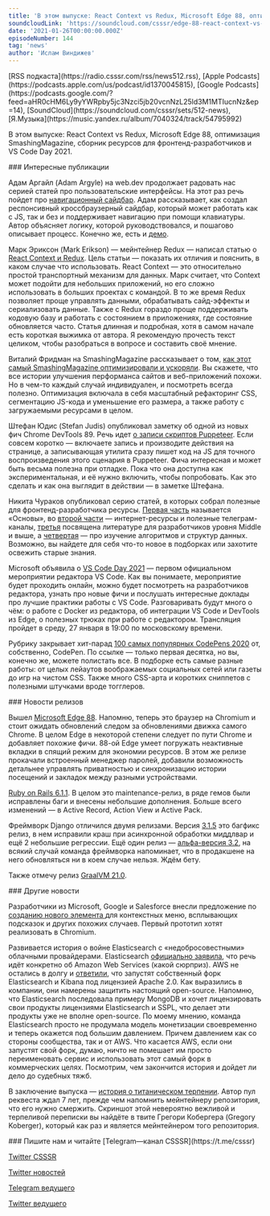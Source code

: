 ```yaml
---
title: 'В этом выпуске: React Context vs Redux, Microsoft Edge 88, оптимизация SmashingMagazine, сборник ресурсов для фронтенд-разработчиков и VS Code Day 2021.'
soundcloudLink: 'https://soundcloud.com/csssr/edge-88-react-context-vs-redux-frontend-resursy-zapis-skriptov-puppeteer-vs-code-day-2021'
date: '2021-01-26T00:00:00.000Z'
episodeNumber: 144
tag: 'news'
author: 'Ислам Виндижев'
---
```


<Note>
  [RSS подкаста](https://radio.csssr.com/rss/news512.rss), [Apple Podcasts](https://podcasts.apple.com/us/podcast/id1370045815), [Google Podcasts](https://podcasts.google.com/?feed=aHR0cHM6Ly9yYWRpby5jc3Nzci5jb20vcnNzL25ld3M1MTIucnNz&ep=14), [SoundCloud](https://soundcloud.com/csssr/sets/512-news), [Я.Музыка](https://music.yandex.ru/album/7040324/track/54795992)
</Note>

В этом выпуске: React Context vs Redux, Microsoft Edge 88, оптимизация SmashingMagazine, сборник ресурсов для фронтенд-разработчиков и VS Code Day 2021.

<ParagraphWithImage imageName="manWithLaptop" imageSide="right">
  ### Интересные публикации

Адам Аргайл (Adam Argyle) на web.dev продолжает радовать нас серией статей про пользовательские интерфейсы. На этот раз речь пойдет про [навигационный сайдбар](https://web.dev/building-a-sidenav-component/). Адам рассказывает, как создал респонсивный кроссбраузерный сайдбар, который может работать как с JS, так и без и поддерживает навигацию при помощи клавиатуры. Автор объясняет логику, которой руководствовался, и пошагово описывает процесс. Конечно же, есть и [демо](https://gui-challenges.web.app/sidenav/dist/).
</ParagraphWithImage>

Марк Эриксон (Mark Erikson) — мейнтейнер Redux — написал статью о [React Context и Redux](https://blog.isquaredsoftware.com/2021/01/context-redux-differences/). Цель статьи — показать их отличия и пояснить, в каком случае что использовать. React Context — это относительно простой транспортный механизм для данных. Марк считает, что Context может подойти для небольших приложений, но его сложно использовать в больших проектах с командой. В то же время Redux позволяет проще управлять данными, обрабатывать сайд-эффекты и сериализовать данные. Также с Redux гораздо проще поддерживать кодовую базу и работать с состоянием в приложениях, где состояние обновляется часто. Статья длинная и подробная, хотя в самом начале есть короткая выжимка от автора. Я рекомендую прочесть текст целиком, чтобы разобраться в вопросе и составить своё мнение.

Виталий Фридман на SmashingMagazine рассказывает о том, [как этот самый SmashingMagazine оптимизировали и ускоряли](https://www.smashingmagazine.com/2021/01/smashingmag-performance-case-study/). Вы скажете, что все истории улучшения перформанса сайтов и веб-приложений похожи. Но в чем-то каждый случай индивидуален, и посмотреть всегда полезно. Оптимизация включала в себя масштабный рефакторинг CSS, сегментацию JS-кода и уменьшение его размера, а также работу с загружаемыми ресурсами в целом.

Штефан Юдис (Stefan Judis) опубликовал заметку об одной из новых фич Chrome DevTools 89. Речь идет [о записи скриптов Puppeteer](https://www.stefanjudis.com/blog/how-to-record-screen-actions-as-a-puppeteer-script/). Если совсем коротко — включаете запись и производите действия на странице, а записывающая утилита сразу пишет код на JS для точного воспроизведения этого сценария в Puppeteer. Фича интересная и может быть весьма полезна при отладке. Пока что она доступна как экспериментальная, и её нужно включить, чтобы попробовать. Как это сделать и как она выглядит в действии — в заметке Штефана.

Никита Чураков опубликовал серию статей, в которых собрал полезные для фронтенд-разработчика ресурсы. [Первая часть](https://habr.com/ru/post/533558/) называется «Основы», во [второй части](https://habr.com/ru/post/535184/) — интернет-ресурсы и полезные телеграм-каналы, [третья](https://habr.com/ru/post/536544/) посвящена литературе для разработчиков уровня Middle и выше, а [четвертая](https://habr.com/ru/post/538932/) — про изучение алгоритмов и структур данных. Возможно, вы найдете для себя что-то новое в подборках или захотите освежить старые знания.

Microsoft объявила о [VS Code Day 2021](https://code.visualstudio.com/vscode-day) — первом официальном мероприятии редактора VS Code. Как вы понимаете, мероприятие будет проходить онлайн, можно будет посмотреть на разработчиков редактора, узнать про новые фичи и послушать интересные доклады про лучшие практики работы с VS Code. Разговаривать будут много о чём: о работе с Docker из редактора, об интеграции VS Code и DevTools из Edge, о полезных трюках при работе с редактором. Трансляция пройдет в среду, 27 января в 19:00 по московскому времени.

Рубрику закрывает хит-парад [100 самых популярных CodePens 2020](https://codepen.io/2020/popular/pens/10) от, собственно, CodePen. По ссылке — только первая десятка, но вы, конечно же, можете полистать все. В подборке есть самые разные работы: от целых лейаутов воображаемых социальных сетей или газеты до игр на чистом CSS. Также много CSS-арта и коротких сниппетов с полезными штучками вроде тогглеров.

<ParagraphWithImage imageName="laptopNews" imageSide="right">
  ### Новости релизов

Вышел [Microsoft Edge 88](https://docs.microsoft.com/en-us/deployedge/microsoft-edge-relnote-stable-channel#version-88070550-january-21). Напомню, теперь это браузер на Chromium и стоит ожидать обновлений следом за обновлениями движка самого Chrome. В целом Edge в некоторой степени следует по пути Chrome и добавляет похожие фичи. 88-ой Edge умеет погружать неактивные вкладки в спящий режим для экономии ресурсов. В этом же релизе прокачали встроенный менеджер паролей, добавили возможность детальнее управлять приватностью и синхронизацию истории посещений и закладок между разными устройствами.
</ParagraphWithImage>

[Ruby on Rails 6.1.1](https://github.com/rails/rails/releases/tag/v6.1.1). В целом это maintenance-релиз, в ряде гемов были исправлены баги и внесены небольшие дополнения. Больше всего изменений — в Active Record, Action View и Active Pack.

Фреймворк Django отличился двумя релизами. Версия [3.1.5](https://www.djangoproject.com/weblog/2021/jan/04/bugfix-releases/) это багфикс релиз, в нем исправили краш при асинхронной обработки миддлвар и ещё 2 небольшие регрессии. Ещё один релиз — [альфа-версия 3.2](https://www.djangoproject.com/weblog/2021/jan/19/django-32-alpha-1-released/), на всякий случай команда фреймворка напоминает, что в продакшене на него обновляться ни в коем случае нельзя. Ждём бету.

Также отмечу релиз [GraalVM 21.0](https://medium.com/graalvm/graalvm-21-0-introducing-a-new-way-to-run-java-df894256de28).

<ParagraphWithImage imageName="laptopDialog" imageSide="right">
  ### Другие новости

Разработчики из Microsoft, Google и Salesforce внесли предложение по [созданию нового элемента <popup>](https://github.com/MicrosoftEdge/MSEdgeExplainers/blob/main/Popup/explainer.md) для контекстных меню, всплывающих подсказок и других похожих случаев. Первый прототип хотят реализовать в Chromium.
</ParagraphWithImage>

Развивается история о войне Elasticsearch с «недобросовестными» облачными провайдерами. Elasticsearch [официально заявила](https://www.elastic.co/blog/why-license-change-AWS), что речь идёт конкретно об Amazon Web Services (какой сюрприз). AWS не остались в долгу и [ответили](https://aws.amazon.com/blogs/opensource/stepping-up-for-a-truly-open-source-elasticsearch/), что запустят собственный форк Elasticsearch и Kibana под лицензией Apache 2.0. Как выразились в компании, они намерены защитить настоящий open-source. Напомню, что Elasticsearch последовала примеру MongoDB и хочет лицензировать свои продукты лицензиями Elasticsearch и SSPL, что делает эти продукты уже не вполне open-source. По моему мнению, команда Elasticsearch просто не продумала модель монетизации своевременно и теперь окажется под большим давлением. Причем давлением как со стороны сообщества, так и от AWS. Что касается AWS, если они запустят свой форк, думаю, ничто не помешает им просто переименовать сервис и использовать этот самый форк в коммерческих целях. Посмотрим, чем закончится история и дойдет ли дело до судебных тяжб.

В заключение выпуска — [история о титаническом терпении](https://twitter.com/gkoberger/status/1351271003989544965). Автор пул реквеста ждал 7 лет, прежде чем напомнить мейнтейнеру репозитория, что его нужно смержить. Скриншот этой невероятно вежливой и терпеливой переписки вы найдёте в твите Грегори Кобергера (Gregory Koberger), который как раз и является мейнтейнером того репозитория.

<Note>
  ### Пишите нам и читайте
  [Telegram—канал CSSSR](https://t.me/csssr)

  [Twitter CSSSR](https://twitter.com/csssr_dev)

  [Twitter новостей](https://twitter.com/csssr_news)

  [Telegram ведущего](https://t.me/Vindizh)

  [Twitter ведущего](https://twitter.com/Vindizh)
</Note>

